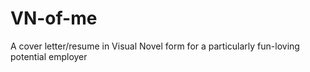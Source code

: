 # VN-of-me
A cover letter/resume in Visual Novel form for a particularly fun-loving potential employer
